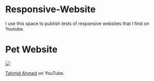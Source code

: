 # Responsive-Website
I use this space to publish tests of responsive websites that I find on Youtube.

# Pet Website

<div>
<img src="https://user-images.githubusercontent.com/100323338/192176450-fda83415-0be8-4fe8-bb32-ec290a77b389.png">
</div>

[Tahmid Ahmed](https://www.youtube.com/watch?v=87mb1SokryA) on YouTube.

